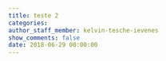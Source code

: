 ```yaml
---
title: teste 2
categories:
author_staff_member: kelvin-tesche-ievenes
show_comments: false
date: 2018-06-29 00:00:00
---
```


